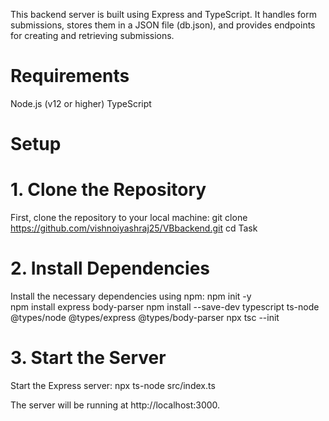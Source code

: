 This backend server is built using Express and TypeScript. It handles form submissions, stores them in a JSON file (db.json), and provides endpoints for creating and retrieving submissions.

# Requirements
Node.js (v12 or higher)
TypeScript

# Setup
# 1. Clone the Repository
First, clone the repository to your local machine:
git clone https://github.com/vishnoiyashraj25/VBbackend.git
cd Task

# 2. Install Dependencies
Install the necessary dependencies using npm:
npm init -y    
npm install express body-parser
npm install --save-dev typescript ts-node @types/node @types/express @types/body-parser
npx tsc --init

# 3. Start the Server
Start the Express server:
npx ts-node src/index.ts

The server will be running at http://localhost:3000.
